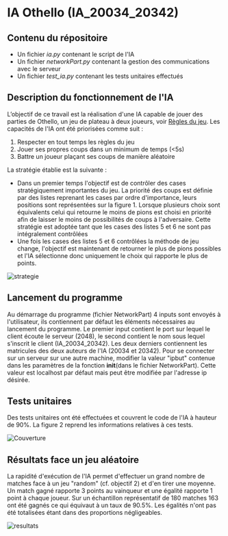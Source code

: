 # IA Othello (IA_20034_20342)

## Contenu du répositoire 
* Un fichier *ia.py* contenant le script de l'IA 
* Un fichier *networkPart.py* contenant la gestion des communications avec le serveur
* Un fichier *test_ia.py* contenant les tests unitaires effectués

## Description du fonctionnement de l'IA

L’objectif de ce travail est la réalisation d'une IA capable de jouer des parties de Othello, un jeu de plateau à deux joueurs, voir [Règles du jeu](https://www.ffothello.org/othello/regles-du-jeu/).
Les capacités de l'IA ont été priorisées comme suit : 
1. Respecter en tout temps les règles du jeu
2. Jouer ses propres coups dans un minimum de temps (<5s)
3. Battre un joueur plaçant ses coups de manière aléatoire 


La stratégie établie est la suivante :
- Dans un premier temps l'objectif est de contrôler des cases stratégiquement importantes du jeu. La priorité des coups est définie par des listes reprenant les cases par ordre d'importance, leurs positions sont représentées sur la figure 1. Lorsque plusieurs choix sont équivalents celui qui retourne le moins de pions est choisi en priorité afin de laisser le moins de possibilités de coups à l'adversaire. Cette stratégie est adoptée tant que les cases des listes 5 et 6 ne sont pas intégralement contrôlées 
- Une fois les cases des listes 5 et 6 contrôlées la méthode de jeu change, l'objectif est maintenant de retourner le plus de pions possibles et l'IA sélectionne donc uniquement le choix qui rapporte le plus de points.
 
![strategie](https://user-images.githubusercontent.com/99732004/167869997-67b49e6c-2482-4bb2-8a40-eff0989c73a1.png)


## Lancement du programme


Au démarrage du programme (fichier NetworkPart) 4 inputs sont envoyés à l'utilisateur, ils contiennent par défaut les éléments nécessaires au lancement du programme.
Le premier input contient le port sur lequel le client écoute le serveur (2048), le second contient le nom sous lequel s'inscrit le client (IA_20034_20342). Les deux derniers contiennent les matricules des deux auteurs de l'IA (20034 et 20342).
Pour se connecter sur un serveur sur une autre machine, modifier la valeur "ipbut" contenue dans les paramètres de la fonction __init__(dans le fichier NetworkPart). Cette valeur est localhost par défaut mais peut être modifiée par l'adresse ip désirée. 

## Tests unitaires 

Des tests unitaires ont été effectuées et couvrent le code de l'IA à hauteur de 90%. La figure 2 reprend les informations relatives à ces tests.

![Couverture](https://user-images.githubusercontent.com/99732004/167870021-c3da98b4-b437-4f1f-b099-eb811aa30414.png)

## Résultats face un jeu aléatoire 

La rapidité d'exécution de l'IA permet d'effectuer un grand nombre de matches face à un jeu "random" (cf. objectif 2) et d'en tirer une moyenne. Un match gagné rapporte 3 points au vainqueur et une égalité rapporte 1 point à chaque joueur. Sur un échantillon représentatif de 180 matches 163 ont été gagnés ce qui équivaut à un taux de 90.5%. Les égalités n'ont pas été totalisées étant dans des proportions négligeables.

![resultats](https://user-images.githubusercontent.com/99732004/167870046-2c14ce5b-6ee5-4727-8631-1534a70af6c0.png)
